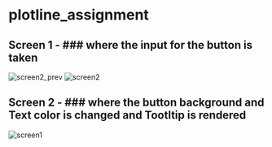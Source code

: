 # plotline_assignment

## Screen 1 - ### where the input for the button is taken
![screen2_prev](https://github.com/coder-freak/plotline/assets/82790440/95bb14b7-b452-4195-a0cc-af4da2b69ee5)
![screen2](https://github.com/coder-freak/plotline/assets/82790440/2800f4c7-9e8f-43a1-866c-2f412c935bbb)

## Screen 2 - ### where the button background and Text color is changed and Tootltip is rendered
![screen1](https://github.com/coder-freak/plotline/assets/82790440/b9541c59-068b-447e-9cd9-0a5b77ee5f14)


